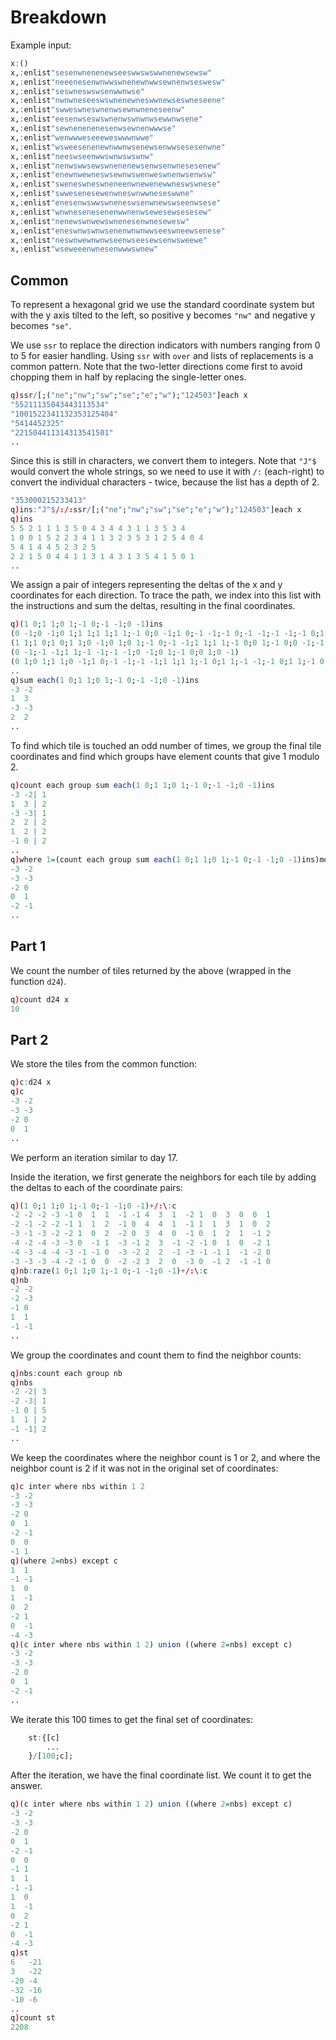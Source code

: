 # Breakdown
Example input:
```q
x:()
x,:enlist"sesenwnenenewseeswwswswwnenewsewsw"
x,:enlist"neeenesenwnwwswnenewnwwsewnenwseswesw"
x,:enlist"seswneswswsenwwnwse"
x,:enlist"nwnwneseeswswnenewneswwnewseswneseene"
x,:enlist"swweswneswnenwsewnwneneseenw"
x,:enlist"eesenwseswswnenwswnwnwsewwnwsene"
x,:enlist"sewnenenenesenwsewnenwwwse"
x,:enlist"wenwwweseeeweswwwnwwe"
x,:enlist"wsweesenenewnwwnwsenewsenwwsesesenwne"
x,:enlist"neeswseenwwswnwswswnw"
x,:enlist"nenwswwsewswnenenewsenwsenwnesesenew"
x,:enlist"enewnwewneswsewnwswenweswnenwsenwsw"
x,:enlist"sweneswneswneneenwnewenewwneswswnese"
x,:enlist"swwesenesewenwneswnwwneseswwne"
x,:enlist"enesenwswwswneneswsenwnewswseenwsese"
x,:enlist"wnwnesenesenenwwnenwsewesewsesesew"
x,:enlist"nenewswnwewswnenesenwnesewesw"
x,:enlist"eneswnwswnwsenenwnwnwwseeswneewsenese"
x,:enlist"neswnwewnwnwseenwseesewsenwsweewe"
x,:enlist"wseweeenwnesenwwwswnew"
```

## Common
To represent a hexagonal grid we use the standard coordinate system but with the y axis tilted to
the left, so positive y becomes `"nw"` and negative y becomes `"se"`.

We use `ssr` to replace the direction indicators with numbers ranging from 0 to 5 for easier
handling. Using `ssr` with `over` and lists of replacements is a common pattern. Note that the
two-letter directions come first to avoid chopping them in half by replacing the single-letter ones.
```q
q)ssr/[;("ne";"nw";"sw";"se";"e";"w");"124503"]each x
"55211135043443113534"
"1001522341132353125404"
"5414452325"
"221504411314313541501"
..
```
Since this is still in characters, we convert them to integers. Note that `"J"$` would convert the
whole strings, so we need to use it with `/:` (each-right) to convert the individual characters -
twice, because the list has a depth of 2.
```q
"353000215233413"
q)ins:"J"$/:/:ssr/[;("ne";"nw";"sw";"se";"e";"w");"124503"]each x
q)ins
5 5 2 1 1 1 3 5 0 4 3 4 4 3 1 1 3 5 3 4
1 0 0 1 5 2 2 3 4 1 1 3 2 3 5 3 1 2 5 4 0 4
5 4 1 4 4 5 2 3 2 5
2 2 1 5 0 4 4 1 1 3 1 4 3 1 3 5 4 1 5 0 1
..
```
We assign a pair of integers representing the deltas of the x and y coordinates for each direction.
To trace the path, we index into this list with the instructions and sum the deltas, resulting in
the final coordinates.
```q
q)(1 0;1 1;0 1;-1 0;-1 -1;0 -1)ins
(0 -1;0 -1;0 1;1 1;1 1;1 1;-1 0;0 -1;1 0;-1 -1;-1 0;-1 -1;-1 -1;-1 0;1 1;1 1;-1 0;0 -1;-1 0;-1 -1)
(1 1;1 0;1 0;1 1;0 -1;0 1;0 1;-1 0;-1 -1;1 1;1 1;-1 0;0 1;-1 0;0 -1;-1 0;1 1;0 1;0 -1;-1 -1;1 0;-1..
(0 -1;-1 -1;1 1;-1 -1;-1 -1;0 -1;0 1;-1 0;0 1;0 -1)
(0 1;0 1;1 1;0 -1;1 0;-1 -1;-1 -1;1 1;1 1;-1 0;1 1;-1 -1;-1 0;1 1;-1 0;0 -1;-1 -1;1 1;0 -1;1 0
..
q)sum each(1 0;1 1;0 1;-1 0;-1 -1;0 -1)ins
-3 -2
1  3
-3 -3
2  2
..
```
To find which tile is touched an odd number of times, we group the final tile coordinates and find
which groups have element counts that give 1 modulo 2.
```q
q)count each group sum each(1 0;1 1;0 1;-1 0;-1 -1;0 -1)ins
-3 -2| 1
1  3 | 2
-3 -3| 1
2  2 | 2
1  2 | 2
-1 0 | 2
..
q)where 1=(count each group sum each(1 0;1 1;0 1;-1 0;-1 -1;0 -1)ins)mod 2
-3 -2
-3 -3
-2 0
0  1
-2 -1
..
```

## Part 1
We count the number of tiles returned by the above (wrapped in the function `d24`).
```q
q)count d24 x
10
```

## Part 2
We store the tiles from the common function:
```q
q)c:d24 x
q)c
-3 -2
-3 -3
-2 0
0  1
..
```
We perform an iteration similar to day 17.

Inside the iteration, we first generate the neighbors for each tile by adding the deltas to each of
the coordinate pairs:
```q
q)(1 0;1 1;0 1;-1 0;-1 -1;0 -1)+/:\:c
-2 -2 -2 -3 -1 0  1  1  -1 -1 4  3  1  -2 1  0  3  0  0  1
-2 -1 -2 -2 -1 1  1  2  -1 0  4  4  1  -1 1  1  3  1  0  2
-3 -1 -3 -2 -2 1  0  2  -2 0  3  4  0  -1 0  1  2  1  -1 2
-4 -2 -4 -3 -3 0  -1 1  -3 -1 2  3  -1 -2 -1 0  1  0  -2 1
-4 -3 -4 -4 -3 -1 -1 0  -3 -2 2  2  -1 -3 -1 -1 1  -1 -2 0
-3 -3 -3 -4 -2 -1 0  0  -2 -2 3  2  0  -3 0  -1 2  -1 -1 0
q)nb:raze(1 0;1 1;0 1;-1 0;-1 -1;0 -1)+/:\:c
q)nb
-2 -2
-2 -3
-1 0
1  1
-1 -1
..
```
We group the coordinates and count them to find the neighbor counts:
```q
q)nbs:count each group nb
q)nbs
-2 -2| 3
-2 -3| 1
-1 0 | 5
1  1 | 2
-1 -1| 2
..
```
We keep the coordinates where the neighbor count is 1 or 2, and where the neighbor count is 2 if
it was not in the original set of coordinates:
```q
q)c inter where nbs within 1 2
-3 -2
-3 -3
-2 0
0  1
-2 -1
0  0
-1 1
q)(where 2=nbs) except c
1  1
-1 -1
1  0
1  -1
0  2
-2 1
0  -1
-4 -3
q)(c inter where nbs within 1 2) union ((where 2=nbs) except c)
-3 -2
-3 -3
-2 0
0  1
-2 -1
..
```
We iterate this 100 times to get the final set of coordinates:
```q
    st:{[c]
        ...
    }/[100;c];
```
After the iteration, we have the final coordinate list. We count it to get the answer.
```q
q)(c inter where nbs within 1 2) union ((where 2=nbs) except c)
-3 -2
-3 -3
-2 0
0  1
-2 -1
0  0
-1 1
1  1
-1 -1
1  0
1  -1
0  2
-2 1
0  -1
-4 -3
q)st
6   -21
3   -22
-20 -4
-32 -16
-10 -6
..
q)count st
2208
```

